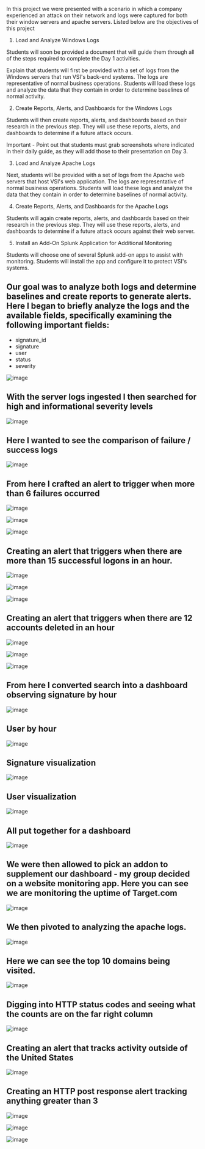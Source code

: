 In this project we were presented with a scenario in which a company experienced an attack on their network and logs were captured for both their window servers and apache servers. Listed below are the objectives of this project


1. Load and Analyze Windows Logs

Students will soon be provided a document that will guide them through all of the steps required to complete the Day 1 activities.

Explain that students will first be provided with a set of logs from the Windows servers that run VSI's back-end systems. The logs are representative of normal business operations. Students will load these logs and analyze the data that they contain in order to determine baselines of normal activity.

2. Create Reports, Alerts, and Dashboards for the Windows Logs

Students will then create reports, alerts, and dashboards based on their research in the previous step. They will use these reports, alerts, and dashboards to determine if a future attack occurs.

Important - Point out that students must grab screenshots where indicated in their daily guide, as they will add those to their presentation on Day 3.

3. Load and Analyze Apache Logs

Next, students will be provided with a set of logs from the Apache web servers that host VSI's web application. The logs are representative of normal business operations. Students will load these logs and analyze the data that they contain in order to determine baselines of normal activity.

4. Create Reports, Alerts, and Dashboards for the Apache Logs

Students will again create reports, alerts, and dashboards based on their research in the previous step. They will use these reports, alerts, and dashboards to determine if a future attack occurs against their web server.

5. Install an Add-On Splunk Application for Additional Monitoring

Students will choose one of several Splunk add-on apps to assist with monitoring. Students will install the app and configure it to protect VSI's systems.

## Our goal was to analyze both logs and determine baselines and create reports to generate alerts. Here I began to briefly analyze the logs and the available fields, specifically examining the following important fields:

- signature_id
- signature
- user
- status
- severity



![image](https://github.com/Norman-Smith-CSJ/Homelabs/blob/main/%5BCompleted%5D%20Splunk%20Lab/images/image1.png)


## With the server logs ingested I then searched for high and informational severity levels

![image](https://github.com/Norman-Smith-CSJ/Homelabs/blob/main/%5BCompleted%5D%20Splunk%20Lab/images/image2.png)



## Here I wanted to see the comparison of failure / success logs


![image](https://github.com/Norman-Smith-CSJ/Homelabs/blob/main/%5BCompleted%5D%20Splunk%20Lab/images/image3.png)


## From here I crafted an alert to trigger when more than 6 failures occurred 


![image](https://github.com/Norman-Smith-CSJ/Homelabs/blob/main/%5BCompleted%5D%20Splunk%20Lab/images/image4.png)


![image](https://github.com/Norman-Smith-CSJ/Homelabs/blob/main/%5BCompleted%5D%20Splunk%20Lab/images/image4.1.png)


![image](https://github.com/Norman-Smith-CSJ/Homelabs/blob/main/%5BCompleted%5D%20Splunk%20Lab/images/image4.2.png)



## Creating an alert that triggers when there are more than 15 successful logons in an hour.

![image](https://github.com/Norman-Smith-CSJ/Homelabs/blob/main/%5BCompleted%5D%20Splunk%20Lab/images/image5.png)


![image](https://github.com/Norman-Smith-CSJ/Homelabs/blob/main/%5BCompleted%5D%20Splunk%20Lab/images/image5.1.png)


![image](https://github.com/Norman-Smith-CSJ/Homelabs/blob/main/%5BCompleted%5D%20Splunk%20Lab/images/image5.2.png)


## Creating an alert that triggers when there are 12 accounts deleted in an hour



![image](https://github.com/Norman-Smith-CSJ/Homelabs/blob/main/%5BCompleted%5D%20Splunk%20Lab/images/image6.png)

![image](https://github.com/Norman-Smith-CSJ/Homelabs/blob/main/%5BCompleted%5D%20Splunk%20Lab/images/image6.1.png)


![image](https://github.com/Norman-Smith-CSJ/Homelabs/blob/main/%5BCompleted%5D%20Splunk%20Lab/images/image6.2.png)

## From here I converted search into a dashboard observing signature by hour 



![image](https://github.com/Norman-Smith-CSJ/Homelabs/blob/main/%5BCompleted%5D%20Splunk%20Lab/images/image7.png)


## User by hour

![image](https://github.com/Norman-Smith-CSJ/Homelabs/blob/main/%5BCompleted%5D%20Splunk%20Lab/images/image8.png)


## Signature visualization



![image](https://github.com/Norman-Smith-CSJ/Homelabs/blob/main/%5BCompleted%5D%20Splunk%20Lab/images/image9.png)


## User visualization

![image](https://github.com/Norman-Smith-CSJ/Homelabs/blob/main/%5BCompleted%5D%20Splunk%20Lab/images/image10.png)


## All put together for a dashboard

![image](https://github.com/Norman-Smith-CSJ/Homelabs/blob/main/%5BCompleted%5D%20Splunk%20Lab/images/image11.png)


## We were then allowed to pick an addon to supplement our dashboard - my group decided on a website monitoring app. Here you can see we are monitoring the uptime of Target.com

![image](https://github.com/Norman-Smith-CSJ/Homelabs/blob/main/%5BCompleted%5D%20Splunk%20Lab/images/image12.png)


## We then pivoted to analyzing the apache logs.

![image](https://github.com/Norman-Smith-CSJ/Homelabs/blob/main/%5BCompleted%5D%20Splunk%20Lab/images/image13.png)

## Here we can see the top 10 domains being visited.

![image](https://github.com/Norman-Smith-CSJ/Homelabs/blob/main/%5BCompleted%5D%20Splunk%20Lab/images/image14.png)

## Digging into HTTP status codes and seeing what the counts are on the far right column


![image](https://github.com/Norman-Smith-CSJ/Homelabs/blob/main/%5BCompleted%5D%20Splunk%20Lab/images/image15.png)

## Creating an alert that tracks activity outside of the United States

![image](https://github.com/Norman-Smith-CSJ/Homelabs/blob/main/%5BCompleted%5D%20Splunk%20Lab/images/image16.png)


## Creating an HTTP post response alert tracking anything greater than 3 

![image](https://github.com/Norman-Smith-CSJ/Homelabs/blob/main/%5BCompleted%5D%20Splunk%20Lab/images/image17.png)


![image](https://github.com/Norman-Smith-CSJ/Homelabs/blob/main/%5BCompleted%5D%20Splunk%20Lab/images/image18.png)

![image](https://github.com/Norman-Smith-CSJ/Homelabs/blob/main/%5BCompleted%5D%20Splunk%20Lab/images/image19.png)

